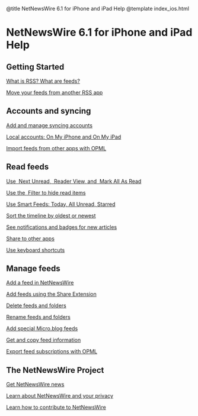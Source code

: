 @title NetNewsWire 6.1 for iPhone and iPad Help
@template index_ios.html

NetNewsWire 6.1 for iPhone and iPad Help
======================================


Getting Started
---------------

[What is RSS? What are feeds?](what-is-rss)

[Move your feeds from another RSS app](moving-from-another-app)



Accounts and syncing
--------------------

[Add and manage syncing accounts](syncing-accounts)

[Local accounts: On My iPhone and On My iPad](on-my-ios-device-account)

[Import feeds from other apps with OPML](import-opml)



Read feeds
----------

[Use <img src="../../../images/ios-icon-next_unread.png" alt="" class="ios-inline-button" /> Next Unread, <img src="../../../images/ios-icon-reader_view.png" alt="" class="ios-inline-button" /> Reader View, and <img src="../../../images/ios-icon-mark_all_read.png" alt="" class="ios-inline-button" /> Mark All As Read](reading-articles)

[Use the <img src="../../../images/ios-icon-filter.png" alt="" class="ios-inline-button" />
Filter to hide read items](filters)

[Use Smart Feeds: Today, All Unread, Starred](smart-feeds)

[Sort the timeline by oldest or newest](sorting-the-timeline)

[See notifications and badges for new articles](notifications)

[Share to other apps](sharing-articles)

[Use keyboard shortcuts](keyboard-shortcuts)



Manage feeds
------------

[Add a feed in NetNewsWire](adding-feeds)

[Add feeds using the Share Extension](share-extension)

[Delete feeds and folders](deleting-feeds-folders)

[Rename feeds and folders](renaming-feeds)

[Add special Micro.blog feeds](micro-blog-feeds)

[Get and copy feed information](get-feed-info)

[Export feed subscriptions with OPML](export-opml)



The NetNewsWire Project
-----------------------

[Get NetNewsWire news](netnewswire-news)

[Learn about NetNewsWire and your privacy](privacy)

[Learn how to contribute to NetNewsWire](contributing)
